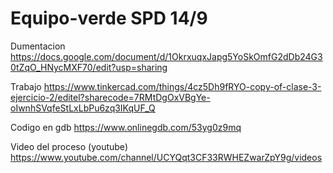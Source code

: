 # Equipo-verde SPD 14/9

Dumentacion  https://docs.google.com/document/d/1OkrxuqxJapg5YoSkOmfG2dDb24G30tZqO_HNycMXF70/edit?usp=sharing

Trabajo  https://www.tinkercad.com/things/4cz5Dh9fRYO-copy-of-clase-3-ejercicio-2/editel?sharecode=7RMtDgOxVBgYe-oIwnhSVqfeStLxLbPu6zq3IKqUF_Q

Codigo en gdb  https://www.onlinegdb.com/53yg0z9mq

Video del proceso (youtube) https://www.youtube.com/channel/UCYQqt3CF33RWHEZwarZpY9g/videos








